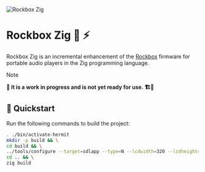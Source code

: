 ![Rockbox Zig](https://www.rockbox.org/rockbox400.png)

# Rockbox Zig 🎵 ⚡

Rockbox Zig is an incremental enhancement of the [Rockbox](https://www.rockbox.org) firmware for portable audio players in the Zig programming language.

> [!NOTE]
**🐲 It is a work in progress and is not yet ready for use. 🏗️🚧**

## 🚀 Quickstart

Run the following commands to build the project:

```sh
. ./bin/activate-hermit
mkdir -p build && \
cd build && \
../tools/configure --target=sdlapp --type=N --lcdwidth=320 --lcdheight=480 && \
cd .. && \
zig build
```
